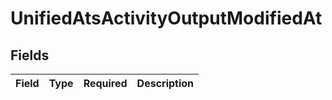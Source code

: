 # UnifiedAtsActivityOutputModifiedAt


## Fields

| Field       | Type        | Required    | Description |
| ----------- | ----------- | ----------- | ----------- |